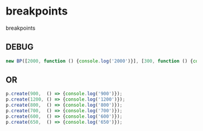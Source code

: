 # breakpoints
breakpoints

## DEBUG
```javascript
new BP([2000, function () {console.log('2000')}], [300, function () {console.log('1200')}]);
```

## OR
```javascript
p.create(900,  () => {console.log('900')});
p.create(1200, () => {console.log('1200')});
p.create(800,  () => {console.log('800')});
p.create(700,  () => {console.log('700')});
p.create(600,  () => {console.log('600')});
p.create(650,  () => {console.log('650')});
```